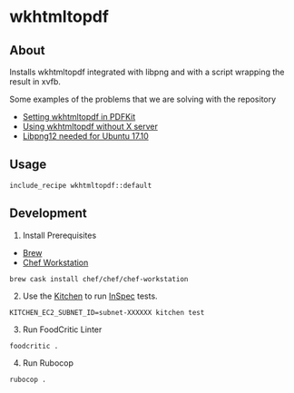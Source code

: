 # wkhtmltopdf

## About

Installs wkhtmltopdf integrated with libpng and with a script wrapping the result in xvfb.

Some examples of the problems that we are solving with the repository

* [Setting wkhtmltopdf in PDFKit](https://github.com/pdfkit/pdfkit/pull/388)
* [Using wkhtmltopdf without X server](https://github.com/JazzCore/python-pdfkit/wiki/Using-wkhtmltopdf-without-X-server)
* [Libpng12 needed for Ubuntu 17.10](https://askubuntu.com/questions/966757/libpng12-needed-for-17-10)

## Usage

```
include_recipe wkhtmltopdf::default
```

## Development

1. Install Prerequisites

* [Brew](http://brew.sh)
* [Chef Workstation](https://www.chef.sh/about/chef-workstation/)

```
brew cask install chef/chef/chef-workstation
```

2. Use the [Kitchen](https://kitchen.ci) to run [InSpec](https://www.inspec.io/) tests.

```
KITCHEN_EC2_SUBNET_ID=subnet-XXXXXX kitchen test
```

3. Run FoodCritic Linter

```
foodcritic .
```

4. Run Rubocop

```
rubocop .
```
